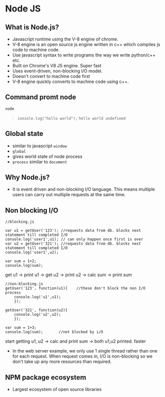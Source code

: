 # Node JS

## What is Node.js?
- Javascript runtime using the V-8 engine of chrome.
- V-8 engine is an open source js engine written in c++ which compiles js code to machine code.
- Use javascript syntax to write programs the way we write python/c++ etc.
- Built on Chrome's V8 JS engine. Super fast
- Uses event-driven, non-blocking I/O model.
- Doesn't convert to machine code first
- V-8 engine quickly converts to machine code using c++.

## Command promt node
`node`
>`console.log("hello world");`
`hello world
undefined`

## Global state
- similar to javascript `window`
- `global`
- gives world state of node process
- `process` similar to `document`

## Why Node.js?
- It is event driven and non-blocking I/O language. This means multiple users can carry out multiple requests at the same time.

## Non blocking I/O
```
//blocking.js

var u1 = getUser('123'); //requests data from db. blocks next statement till completed I/O
console.log('user1',u1); // can only happen once first is over
var u2 = getUser('321'); //requests data from db. blocks next statement till completed I/O
console.log('user1',u2);

var sum = 1+2;
console.log(sum);
```

get u1 -> print u1 -> get u2 -> print u2 -> calc sum -> print sum


```
//non-blocking.js
getUser('123', function(u1){	//these don't block the non I/O process
	console.log('u1',u1);
	});

getUser('321', function(u2){
	console.log('u2',u2);
	});

var sum = 1+3;
console.log(sum);		//not blocked by i/O
```

start getting u1, u2 -> calc and print sum -> both u1,u2 printed. faster

- In the web server example, we only use 1 single thread rather than one for each request. When request comes in, I/O is non-blocking so we don't take up any more resources than required.

## NPM package ecosystem 
- Largest ecosystem of open source libraries